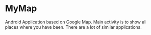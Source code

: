 # MyMap
Android Application based on Google Map. Main activity is to show all places where you have been.
There are a lot of similar applications.
